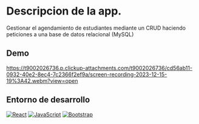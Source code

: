 # Descripcion de la app.

Gestionar el agendamiento de estudiantes
mediante un CRUD haciendo peticiones a una
base de datos relacional (MySQL)

## Demo
https://t9002026736.p.clickup-attachments.com/t9002026736/cd56ab11-0932-40e2-8ec4-7c2366f2ef9a/screen-recording-2023-12-15-19%3A42.webm?view=open
## Entorno de desarrollo
[![React](https://img.shields.io/badge/react-black?style=for-the-badge&logo=react)](https://github.com/JulianRivers)
[![JavaScript](https://img.shields.io/badge/javascript-black?style=for-the-badge&logo=javascript)](https://github.com/JulianRivers)
[![Bootstrap](https://img.shields.io/badge/bootstrap-black?style=for-the-badge&logo=bootstrap)](https://github.com/JulianRivers)


